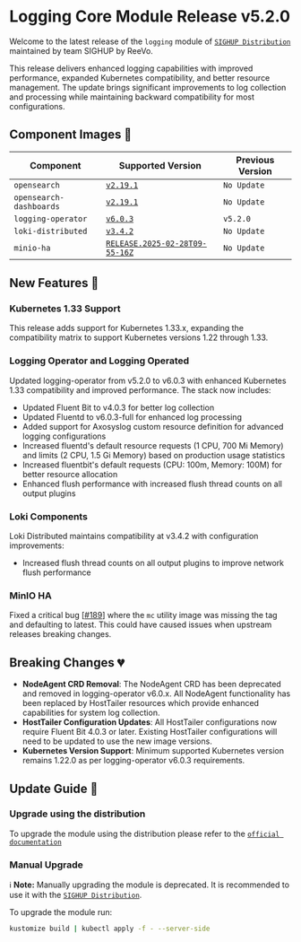 # Logging Core Module Release v5.2.0

Welcome to the latest release of the `logging` module of [`SIGHUP Distribution`](https://github.com/sighupio/distribution) maintained by team SIGHUP by ReeVo.

This release delivers enhanced logging capabilities with improved performance, expanded Kubernetes compatibility, and better resource management. The update brings significant improvements to log collection and processing while maintaining backward compatibility for most configurations.


## Component Images 🚢

| Component               | Supported Version                                                                                  | Previous Version               |
| ----------------------- | -------------------------------------------------------------------------------------------------- | ------------------------------ |
| `opensearch`            | [`v2.19.1`](https://github.com/opensearch-project/OpenSearch/releases/tag/2.19.1)                  | `No Update`                    |
| `opensearch-dashboards` | [`v2.19.1`](https://github.com/opensearch-project/OpenSearch-Dashboards/releases/tag/2.19.1)       | `No Update`                    |
| `logging-operator`      | [`v6.0.3`](https://github.com/kube-logging/logging-operator/releases/tag/6.0.3)                    | `v5.2.0`                       |
| `loki-distributed`      | [`v3.4.2`](https://github.com/grafana/loki/releases/tag/v3.4.2)                                    | `No Update`                    |
| `minio-ha`              | [`RELEASE.2025-02-28T09-55-16Z`](https://github.com/minio/minio/tree/RELEASE.2025-02-28T09-55-16Z) | `No Update`                    |

## New Features 🎉

### Kubernetes 1.33 Support

This release adds support for Kubernetes 1.33.x, expanding the compatibility matrix to support Kubernetes versions 1.22 through 1.33.

### Logging Operator and Logging Operated

Updated logging-operator from v5.2.0 to v6.0.3 with enhanced Kubernetes 1.33 compatibility and improved performance. The stack now includes:

- Updated Fluent Bit to v4.0.3 for better log collection
- Updated Fluentd to v6.0.3-full for enhanced log processing
- Added support for Axosyslog custom resource definition for advanced logging configurations
- Increased fluentd's default resource requests (1 CPU, 700 Mi Memory) and limits (2 CPU, 1.5 Gi Memory) based on production usage statistics
- Increased fluentbit's default requests (CPU: 100m, Memory: 100M) for better resource allocation
- Enhanced flush performance with increased flush thread counts on all output plugins

### Loki Components

Loki Distributed maintains compatibility at v3.4.2 with configuration improvements:
- Increased flush thread counts on all output plugins to improve network flush performance

### MinIO HA

Fixed a critical bug [[#189](https://github.com/sighupio/module-logging/pull/189)] where the `mc` utility image was missing the tag and defaulting to latest. This could have caused issues when upstream releases breaking changes.

## Breaking Changes 💔

- **NodeAgent CRD Removal**: The NodeAgent CRD has been deprecated and removed in logging-operator v6.0.x. All NodeAgent functionality has been replaced by HostTailer resources which provide enhanced capabilities for system log collection.
- **HostTailer Configuration Updates**: All HostTailer configurations now require Fluent Bit 4.0.3 or later. Existing HostTailer configurations will need to be updated to use the new image versions.
- **Kubernetes Version Support**: Minimum supported Kubernetes version remains 1.22.0 as per logging-operator v6.0.3 requirements.

## Update Guide 🦮

### Upgrade using the distribution

To upgrade the module using the distribution please refer to the [`official documentation`](https://docs.sighup.io/docs/upgrades/upgrades)

### Manual Upgrade

ℹ️ **Note:** Manually upgrading the module is deprecated. It is recommended to use it with the [`SIGHUP Distribution`](https://github.com/sighupio/distribution).

To upgrade the module run:

```bash
kustomize build | kubectl apply -f - --server-side
```
